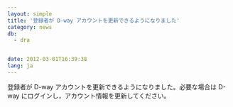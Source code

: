 ```yaml
---
layout: simple
title: '登録者が D-way アカウントを更新できるようになりました'
category: news
db:
  - dra


date: 2012-03-01T16:39:38
lang: ja
---
```


登録者が D-way アカウントを更新できるようになりました。必要な場合は D-way にログインし，アカウント情報を更新してください。
